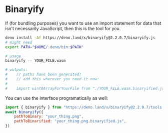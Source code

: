 # Binaryify

If (for bundling purposes) you want to use an import statement for data that isn't necessarily JavaScript, then this is the tool for you.

```sh
deno install -Af https://deno.land/x/binaryify@2.2.0.7/binaryify.js
# might need
export PATH="$HOME/.deno/bin:$PATH"

# usage
binaryify -- YOUR_FILE.wasm

# outputs:
#    // paths have been generated!
#    // add this wherever you need it now:
#
#    import uint8ArrayForYourFile from "./YOUR_FILE.wasm.binaryified.js"
```


You can use the interface programatically as well:
 
```js
import { binaryify } from "https://deno.land/x/binaryify@2.2.0.7/tools.js"
await binaryify({
    pathToBinary: "your_thing.png",
    pathToBinarified: "your_thing.png.binaryified.js",
})
```
